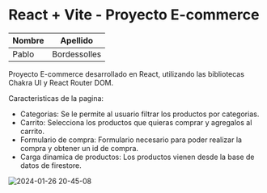 # React + Vite - Proyecto E-commerce

|Nombre|Apellido|
|--|--|
|Pablo|Bordessolles

Proyecto E-commerce desarrollado en React, utilizando las bibliotecas Chakra UI y React Router DOM.

Caracteristicas de la pagina:

- Categorias: Se le permite al usuario filtrar los productos por categorias.
- Carrito: Selecciona los productos que quieras comprar y agregalos al carrito.
- Formulario de compra: Formulario necesario para poder realizar la compra y obtener un id de compra.
- Carga dinamica de productos: Los productos vienen desde la base de datos de firestore.

![2024-01-26 20-45-08](https://github.com/treinxd/ElectronixEcommerce-Bordessolles/assets/104237867/36135039-153d-4f05-b427-7a795ca7f41e)
